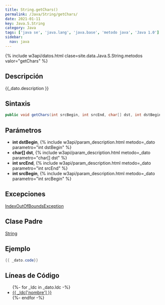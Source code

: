 ```yaml
---
title: String.getChars()
permalink: /Java/String/getChars/
date: 2021-01-11
key: Java.S.String
category: Java
tags: ['java se', 'java.lang', 'java.base', 'metodo java', 'Java 1.0']
sidebar: 
  nav: java
---
```


{% include w3api/datos.html clase=site.data.Java.S.String.metodos valor="getChars" %}

## Descripción
{{_dato.description }}

## Sintaxis
~~~java
public void getChars(int srcBegin, int srcEnd, char[] dst, int dstBegin)
~~~

## Parámetros
* **int dstBegin**,  {% include w3api/param_description.html metodo=_dato parametro="int dstBegin" %}
* **char[] dst**,  {% include w3api/param_description.html metodo=_dato parametro="char[] dst" %}
* **int srcEnd**,  {% include w3api/param_description.html metodo=_dato parametro="int srcEnd" %}
* **int srcBegin**,  {% include w3api/param_description.html metodo=_dato parametro="int srcBegin" %}

## Excepciones
[IndexOutOfBoundsException](/Java/IndexOutOfBoundsException/)

## Clase Padre
[String](/Java/String/)

## Ejemplo
~~~java
{{ _dato.code}}
~~~

## Líneas de Código
<ul>
{%- for _ldc in _dato.ldc -%}
   <li>
       <a href="{{_ldc['url'] }}">{{ _ldc['nombre'] }}</a>
   </li>
{%- endfor -%}
</ul>
